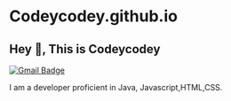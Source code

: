 # Codeycodey.github.io
## Hey 👋, This is Codeycodey
[![Gmail Badge](https://img.shields.io/badge/-dassupar@gmail.com-c14438?style=flat&logo=Gmail&logoColor=white&link=mailto:dassupar@gmail.com)](mailto:dassupar@gmail.com) <p align='left'>I am a developer proficient in Java, Javascript,HTML,CSS. </p>
